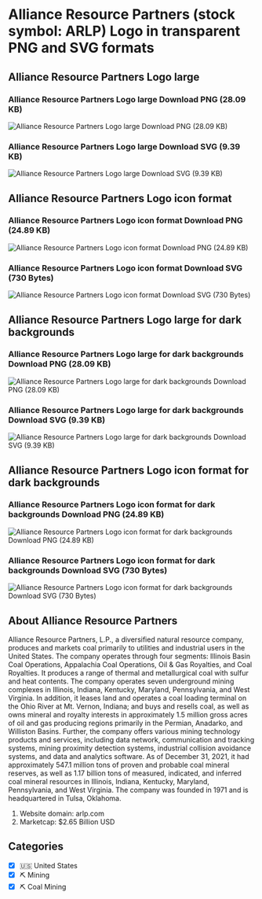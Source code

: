 # Alliance Resource Partners (stock symbol: ARLP) Logo in transparent PNG and SVG formats

## Alliance Resource Partners Logo large

### Alliance Resource Partners Logo large Download PNG (28.09 KB)

![Alliance Resource Partners Logo large Download PNG (28.09 KB)](/img/orig/ARLP_BIG-d40f9016.png)

### Alliance Resource Partners Logo large Download SVG (9.39 KB)

![Alliance Resource Partners Logo large Download SVG (9.39 KB)](/img/orig/ARLP_BIG-4bbd8522.svg)

## Alliance Resource Partners Logo icon format

### Alliance Resource Partners Logo icon format Download PNG (24.89 KB)

![Alliance Resource Partners Logo icon format Download PNG (24.89 KB)](/img/orig/ARLP-bb81d818.png)

### Alliance Resource Partners Logo icon format Download SVG (730 Bytes)

![Alliance Resource Partners Logo icon format Download SVG (730 Bytes)](/img/orig/ARLP-b68dba7e.svg)

## Alliance Resource Partners Logo large for dark backgrounds

### Alliance Resource Partners Logo large for dark backgrounds Download PNG (28.09 KB)

![Alliance Resource Partners Logo large for dark backgrounds Download PNG (28.09 KB)](/img/orig/ARLP_BIG.D-c375b575.png)

### Alliance Resource Partners Logo large for dark backgrounds Download SVG (9.39 KB)

![Alliance Resource Partners Logo large for dark backgrounds Download SVG (9.39 KB)](/img/orig/ARLP_BIG.D-9d2f967a.svg)

## Alliance Resource Partners Logo icon format for dark backgrounds

### Alliance Resource Partners Logo icon format for dark backgrounds Download PNG (24.89 KB)

![Alliance Resource Partners Logo icon format for dark backgrounds Download PNG (24.89 KB)](/img/orig/ARLP.D-0a218365.png)

### Alliance Resource Partners Logo icon format for dark backgrounds Download SVG (730 Bytes)

![Alliance Resource Partners Logo icon format for dark backgrounds Download SVG (730 Bytes)](/img/orig/ARLP.D-15a39cb1.svg)

## About Alliance Resource Partners

Alliance Resource Partners, L.P., a diversified natural resource company, produces and markets coal primarily to utilities and industrial users in the United States. The company operates through four segments: Illinois Basin Coal Operations, Appalachia Coal Operations, Oil & Gas Royalties, and Coal Royalties. It produces a range of thermal and metallurgical coal with sulfur and heat contents. The company operates seven underground mining complexes in Illinois, Indiana, Kentucky, Maryland, Pennsylvania, and West Virginia. In addition, it leases land and operates a coal loading terminal on the Ohio River at Mt. Vernon, Indiana; and buys and resells coal, as well as owns mineral and royalty interests in approximately 1.5 million gross acres of oil and gas producing regions primarily in the Permian, Anadarko, and Williston Basins. Further, the company offers various mining technology products and services, including data network, communication and tracking systems, mining proximity detection systems, industrial collision avoidance systems, and data and analytics software. As of December 31, 2021, it had approximately 547.1 million tons of proven and probable coal mineral reserves, as well as 1.17 billion tons of measured, indicated, and inferred coal mineral resources in Illinois, Indiana, Kentucky, Maryland, Pennsylvania, and West Virginia. The company was founded in 1971 and is headquartered in Tulsa, Oklahoma.

1. Website domain: arlp.com
2. Marketcap: $2.65 Billion USD


## Categories
- [x] 🇺🇸 United States
- [x] ⛏️ Mining
- [x] ⛏️ Coal Mining

